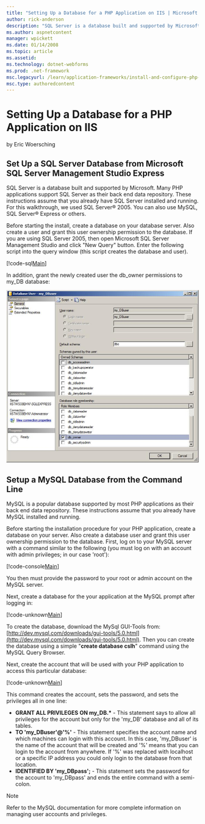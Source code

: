 ```yaml
---
title: "Setting Up a Database for a PHP Application on IIS | Microsoft Docs"
author: rick-anderson
description: "SQL Server is a database built and supported by Microsoft. Many PHP applications support SQL Server as their back end data repository. These instructions ass..."
ms.author: aspnetcontent
manager: wpickett
ms.date: 01/14/2008
ms.topic: article
ms.assetid: 
ms.technology: dotnet-webforms
ms.prod: .net-framework
msc.legacyurl: /learn/application-frameworks/install-and-configure-php-on-iis/setting-up-a-database-for-a-php-application-on-iis
msc.type: authoredcontent
---
```

Setting Up a Database for a PHP Application on IIS
====================
by Eric Woersching

## Set Up a SQL Server Database from Microsoft SQL Server Management Studio Express

SQL Server is a database built and supported by Microsoft. Many PHP applications support SQL Server as their back end data repository. These instructions assume that you already have SQL Server installed and running. For this walkthrough, we used SQL Server® 2005. You can also use MySQL, SQL Server® Express or others.

Before starting the install, create a database on your database server. Also create a user and grant this user ownership permission to the database. If you are using SQL Server 2005, then open Microsoft SQL Server Management Studio and click "New Query" button. Enter the following script into the query window (this script creates the database and user).


[!code-sql[Main](setting-up-a-database-for-a-php-application-on-iis/samples/sample1.sql)]


In addition, grant the newly created user the db\_owner permissions to my\_DB database:

[![](setting-up-a-database-for-a-php-application-on-iis/_static/image3.jpg)](setting-up-a-database-for-a-php-application-on-iis/_static/image1.jpg)

## Setup a MySQL Database from the Command Line

MySQL is a popular database supported by most PHP applications as their back end data repository. These instructions assume that you already have MySQL installed and running.

Before starting the installation procedure for your PHP application, create a database on your server. Also create a database user and grant this user ownership permission to the database. First, log on to your MySQL server with a command similar to the following (you must log on with an account with admin privileges; in our case 'root'):


[!code-console[Main](setting-up-a-database-for-a-php-application-on-iis/samples/sample2.cmd)]


You then must provide the password to your root or admin account on the MySQL server.

Next, create a database for the your application at the MySQL prompt after logging in:

[!code-unknown[Main](setting-up-a-database-for-a-php-application-on-iis/samples/sample-127386-3.unknown)]

To create the database, download the MySql GUI-Tools from: [http://dev.mysql.com/downloads/gui-tools/5.0.html](http://dev.mysql.com/downloads/gui-tools/5.0.html). Then you can create the database using a simple "**create database cslh**" command using the MySQL Query Browser. 

Next, create the account that will be used with your PHP application to access this particular database:


[!code-unknown[Main](setting-up-a-database-for-a-php-application-on-iis/samples/sample-127386-4.unknown)]


This command creates the account, sets the password, and sets the privileges all in one line:

- **GRANT ALL PRIVILEGES** **ON my\_DB.\*** - This statement says to allow all privileges for the account but only for the 'my\_DB' database and all of its tables.
- **TO 'my\_DBuser'@'%'** - This statement specifies the account name and which machines can login with this account. In this case, 'my\_DBuser' is the name of the account that will be created and '%' means that you can login to the account from anywhere. If '%' was replaced with localhost or a specific IP address you could only login to the database from that location.
- **IDENTIFIED BY 'my\_DBpass';** - This statement sets the password for the account to 'my\_DBpass' and ends the entire command with a semi-colon.

> [!NOTE]
> Refer to the MySQL documentation for more complete information on managing user accounts and privileges.